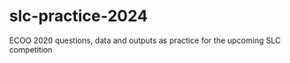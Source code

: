 # slc-practice-2024
ECOO 2020 questions, data and outputs as practice for the upcoming SLC competition
